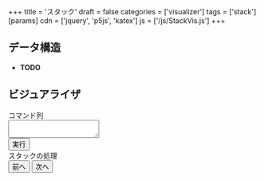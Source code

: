 +++
title = 'スタック'
draft = false
categories = ['visualizer']
tags = ['stack']
[params]
    cdn = ['jquery', 'p5js', 'katex']
    js = ['/js/StackVis.js']
+++

## データ構造

* **TODO**

## ビジュアライザ

<div class="container">
  <div>
    <label for="program">コマンド列</label><br>
    <textarea class="w-full" id="program"></textarea><br>
    <button class="alg-btn" id="run">実行</button>
  </div>
  <div>
    <label>スタックの処理</label>
    <div class="mb-1" id="canvas-hole"></div>
    <div class="text-center">
      <button class="alg-btn" id="prev">前へ</button>
      <button class="alg-btn" id="next">次へ</button>
    </div>
  </div>
</div>
